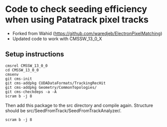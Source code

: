# Code to check seeding efficiency when using Patatrack pixel tracks 
- Forked from Wahid (https://github.com/waredjeb/ElectronPixelMatching)
- Updated code to work with CMSSW_13_0_X


## Setup instructions 

```
cmsrel CMSSW_13_0_0
cd CMSSW_13_0_0
cmsenv
git cms-init
git cms-addpkg CUDADataFormats/TrackingRecHit
git cms-addpkg Geometry/CommonTopologies/
git cms-checkdeps -a -A
scram b -j 8
```

Then add this package to the src directory and compile again. Structure should be src/SeedFromTrack/SeedFromTrackAnalyzer/.

```
scram b -j 8
```
